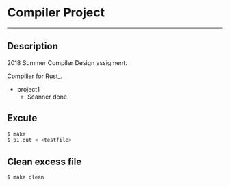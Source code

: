# Compiler Project
---
## Description
2018 Summer Compiler Design assigment.

Compilier for Rust_.
* project1
    * Scanner done.
## Excute
``` bash
$ make
$ p1.out < <testfile>
```

## Clean excess file
``` bash
$ make clean
```